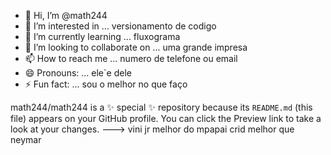 - 👋 Hi, I’m @math244
- 👀 I’m interested in ... versionamento de codigo
- 🌱 I’m currently learning ... fluxograma
- 💞️ I’m looking to collaborate on ... uma grande impresa
- 📫 How to reach me ... numero de telefone ou email
- 😄 Pronouns: ... ele`e dele
- ⚡ Fun fact: ... sou o melhor no que faço

math244/math244 is a ✨ special ✨ repository because its `README.md` (this file) appears on your GitHub profile.
You can click the Preview link to take a look at your changes.
---> vini jr melhor do mpapai crid melhor que neymar
